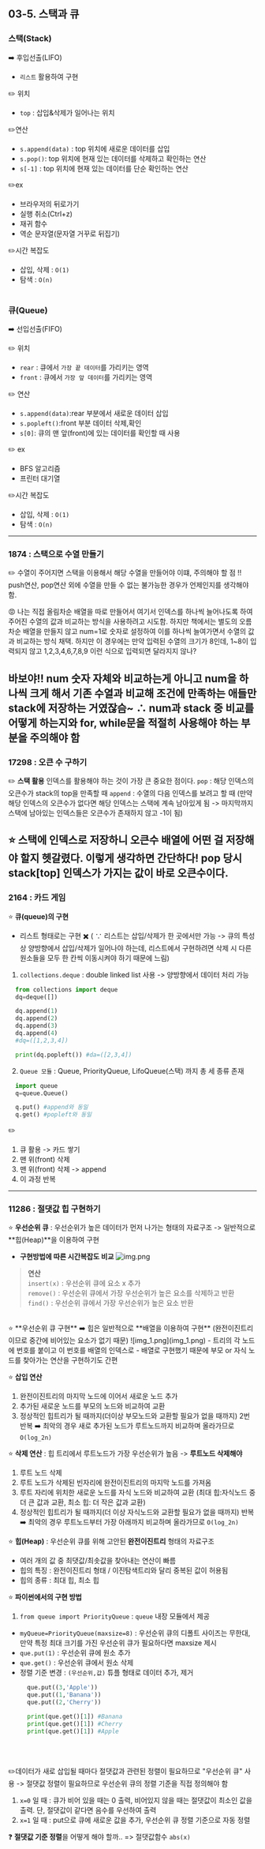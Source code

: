 ## 03-5. 스택과 큐

### 스택(Stack) 
➡️ 후입선출(LIFO)
- ```리스트``` 활용하여 구현 

✏️ 위치
- ```top``` : 삽입&삭제가 일어나는 위치

✏️연산
- ```s.append(data)``` : top 위치에 새로운 데이터를 삽입
- ```s.pop()```: top 위치에 현재 있는 데이터를 삭제하고 확인하는 연산
- ```s[-1]``` : top 위치에 현재 있는 데이터를 단순 확인하는 연산 

✏️ex
- 브라우저의 뒤로가기
- 실행 취소(Ctrl+z)
- 재귀 함수
- 역순 문자열(문자열 거꾸로 뒤집기)

✏️시간 복잡도
- 삽입, 삭제 : ```O(1)```
- 탐색 : ```O(n)```
<br/><br/>

### 큐(Queue)
➡️ 선입선출(FIFO)

✏️ 위치
- ```rear``` : 큐에서 ```가장 끝 데이터```를 가리키는 영역
- ```front``` : 큐에서 ```가장 앞 데이터```를 가리키는 영역 

✏️ 연산
- ```s.append(data)```:rear 부분에서 새로운 데이터 삽입
- ```s.popleft()```:front 부분 데이터 삭제,확인
- ```s[0]```: 큐의 맨 앞(front)에 있는 데이터를 확인할 때 사용 

✏️ ex
- BFS 알고리즘
- 프린터 대기열 

✏️시간 복잡도
- 삽입, 삭제 : ```O(1)```
- 탐색 : ```O(n)```
---
### 1874 : 스택으로 수열 만들기
✏️ 수열이 주어지면 스택을 이용해서 해당 수열을 만들어야
이떄, 주의해야 할 점 !! push연산, pop연산 외에 수열을 만들 수 없는 불가능한 경우가 언제인지를 생각해야 함. 

😡 나는 직접 올림차순 배열을 따로 만들어서 여기서 인덱스를 하나씩 늘어나도록 하여 주어진 수열의 값과 비교하는 방식을 사용하려고 시도함.
하지만 책에서는 별도의 오름차순 배열을 만들지 않고 num=1로 숫자로 설정하여 이를 하나씩 늘여가면서 수열의 값과 비교하는 방식 채택. 
하지만 이 경우에는 만약 입력된 수열의 크기가 8인데, 1~8이 입력되지 않고 1,2,3,4,6,7,8,9 이런 식으로 입력되면 달라지지 않나? 

바보야!! num 숫자 자체와 비교하는게 아니고 num을 하나씩 크게 해서 기존 수열과 비교해 조건에 만족하는 애들만 stack에 저장하는 거였잖슴~
∴ num과 stack 중 비교를 어떻게 하는지와 for, while문을 적절히 사용해야 하는 부분을 주의해야 함
---
### 17298 : 오큰 수 구하기
✏️ **스택 활용**
인덱스를 활용해야 하는 것이 가장 큰 중요한 점이다. 
```pop``` : 해당 인덱스의 오큰수가 stack의 top을 만족할 때
```append``` : 수열의 다음 인덱스를 보려고 할 때 (만약 해당 인덱스의 오큰수가 없다면 해당 인덱스는 스택에 계속 남아있게 됨 -> 마지막까지 스택에 남아있는 인덱스들은 오큰수가 존재하지 않고 -1이 됨)

⭐ 스택에 인덱스로 저장하니 오큰수 배열에 어떤 걸 저장해야 할지 헷갈렸다. 이렇게 생각하면 간단하다!
pop 당시 stack[top] 인덱스가 가지는 값이 바로 오큰수이다.
---
### 2164 : 카드 게임
⭐ **큐(queue)의 구현**
- 리스트 형태로는 구현 ✖️
  ( ∵ 리스트는 삽입/삭제가 한 곳에서만 가능 -> 큐의 특성 상 양방향에서 삽입/삭제가 일어나야 하는데, 리스트에서 구현하려면 삭제 시 다른 원소들을 모두 한 칸씩 이동시켜야 하기 때문에 느림)

1. ```collections.deque```
: double linked list 사용 -> 양방향에서 데이터 처리 가능

```python
  from collections import deque
  dq=deque([])

  dq.append(1)
  dq.append(2)
  dq.append(3)
  dq.append(4)
  #dq=([1,2,3,4])

  print(dq.popleft()) #da=([2,3,4])
```

2. ```Queue 모듈``` 
: Queue, PriorityQueue, LifoQueue(스택) 까지 총 세 종류 존재 


```python
  import queue
  q=queue.Queue()

  q.put() #append와 동일
  q.get() #popleft와 동일
```

✏️ 
1. 큐 활용 -> 카드 쌓기
2. 맨 위(front) 삭제
3. 맨 위(front) 삭제 -> append 
4. 이 과정 반복 
---

### 11286 : 절댓값 힙 구현하기
⭐ **우선순위 큐** : 우선순위가 높은 데이터가 먼저 나가는 형태의 자료구조 
  -> 일반적으로 **힙(Heap)**을 이용하여 구현 
  - **구현방법에 따른 시간복잡도 비교**
    ![img.png](img.png)
  > **연산**<br/>
   ```insert(x)``` : 우선순위 큐에 요소 x 추가<br/>
  ```remove()``` : 우선순위 큐에서 가장 우선순위가 높은 요소를 삭제하고 반환<br/>
  ```find()``` : 우선순위 큐에서 가장 우선순위가 높은 요소 반환 
  
<br/>
⭐ **우선순위 큐 구현**
  ➡️ 힙은 일반적으로 **배열을 이용하여 구현** (완전이진트리이므로 중간에 비어있는 요소가 없기 때문)
  ![img_1.png](img_1.png)
  - 트리의 각 노드에 번호를 붙이고 이 번호를 배열의 인덱스로 
  - 배열로 구현했기 때문에 부모 or 자식 노드를 찾아가는 연산을 구현하기도 간편 

⭐ **삽입 연산**
1. 완전이진트리의 마지막 노드에 이어서 새로운 노드 추가
2. 추가된 새로운 노드를 부모의 노드와 비교하여 교환 
3. 정상적인 힙트리가 될 때까지(더이상 부모노드와 교환할 필요가 없을 때까지) 2번 반복 
➡️ 최악의 경우 새로 추가된 노드가 루트노드까지 비교하며 올라가므로 ```O(log_2n)```

⭐ **삭제 연산** : 힙 트리에서 루트노드가 가장 우선순위가 높음 -> **루트노드 삭제해야**
1. 루트 노드 삭제
2. 루트 노드가 삭제된 빈자리에 완전이진트리의 마지막 노드를 가져옴
3. 루트 자리에 위치한 새로운 노드를 자식 노드와 비교하여 교환
   (최대 힙:자식노드 중 더 큰 값과 교환, 최소 힙: 더 작은 값과 교환)
4. 정상적인 힙트리가 될 때까지(더 이상 자식노드와 교환할 필요가 없을 때까지) 반복
➡️ 최악의 경우 루트노드부터 가장 아래까지 비교하며 올라가므로 ```O(log_2n)```


⭐ **힙(Heap)** : 우선순위 큐를 위해 고안된 **완전이진트리** 형태의 자료구조
  - 여러 개의 값 중 최댓값/최솟값을 찾아내는 연산이 빠름 
  - 힙의 특징 : 완전이진트리 형태 / 이진탐색트리와 달리 중복된 값이 허용됨 
  - 힙의 종류 : 최대 힙, 최소 힙

⭐ **파이썬에서의 구현 방법**
1. ```from queue import PriorityQueue``` : ```queue``` 내장 모듈에서 제공<br/>
- ```myQueue=PriorityQueue(maxsize=8)``` : 우선순위 큐의 디폴트 사이즈는 무한대, 만약 특정 최대 크기를 가진 우선순위 큐가 필요하다면 maxsize 제시<br/>
- ```que.put(1)``` : 우선순위 큐에 원소 추가<br/>
- ```que.get()``` : 우선순위 큐에서 원소 삭제 <br/>
- 정렬 기준 변경 : ```(우선순위,값)``` 튜플 형태로 데이터 추가, 제거
  ```python
    que.put((3,'Apple'))
    que.put((1,'Banana'))
    que.put((2,'Cherry'))

    print(que.get()[1]) #Banana
    print(que.get()[1]) #Cherry
    print(que.get()[1]) #Apple
  ```

<br/><br/>

✏️데이터가 새로 삽입될 때마다 절댓값과 관련된 정렬이 필요하므로 "우선순위 큐" 사용 
  -> 절댓값 정렬이 필요하므로 우선순위 큐의 정렬 기준을 직접 정의해야 함 
1. ```x=0``` 일 때 : 큐가 비어 있을 때는 0 출력, 비어있지 않을 때는 절댓값이 최소인 값을 출력. 
단, 절댓값이 같다면 음수를 우선하여 출력
2. ```x=1``` 일 때 : put으로 큐에 새로운 값을 추가, 우선순위 큐 정렬 기준으로 자동 정렬 

❓ **절댓값 기준 정렬**을 어떻게 해야 할까.. 
  => 절댓값함수 ```abs(x)```